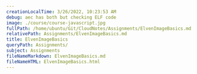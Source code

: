 ```yaml
---
creationLocalTime: 3/26/2022, 10:23:53 AM
debug: aec has both but checking ELF code
image: ./course/course-javascript.jpg
fullPath: /home/ubuntu/Git/CloudNotes/Assignments/ElvenImageBasics.md
relativePath: Assignments/ElvenImageBasics.md
title: ElvenImageBasics
queryPath: Assignments/
subject: Assignments
fileNameMarkdown: ElvenImageBasics.md
fileNameHTML: ElvenImageBasics.html
---
```



<!-- toc -->
<!-- tocstop -->

